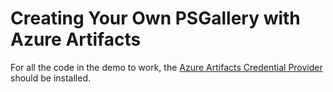 # Creating Your Own PSGallery with Azure Artifacts

For all the code in the demo to work, the [Azure Artifacts Credential Provider](https://github.com/microsoft/artifacts-credprovider) should be installed.
